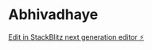 # Abhivadhaye

[Edit in StackBlitz next generation editor ⚡️](https://stackblitz.com/~/github.com/rkarthikeyan54254/Abhivadhaye)